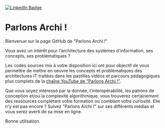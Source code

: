 [![LinkedIn Badge](https://img.shields.io/badge/LinkedIn-Profile-informational?style=flat&logo=linkedin&logoColor=white&color=0D76A8)](https://www.linkedin.com/newsletters/𝐏𝐚𝐫𝐥𝐨𝐧𝐬-𝐀𝐫𝐜𝐡𝐢-6992420949463605248/) 

# Parlons Archi ! 

Bienvenue sur la page GitHub de "Parlons Archi !"

Vous avez un intérêt pour l'architecture des systèmes d'information, ses concepts, ses problématiques ?

Les codes sources mis à votre disposition ici ont pour objectif de vous permettre de mettre en oeuvre les concepts et problématiques des architectures IT traitées dans les pastilles vidéos et parcours pédagogiques plus complets de la [chaîne YouTube de "Parlons Archi !"](https://www.youtube.com/@christophecadet).

Que vous soyez intéressé par la donnée, l'interopérabilité, les patrons de conception et/ou la complexité algorithmique, vous trouverez certainement des ressources complétant votre formation ou comblant votre curiosité. Elle n'y est pas encore ? Suivez "Parlons Archi !" sur ses différents médias et vous serez averti de sa mise en ligne.

Bonne utilisation.

<!--
**ChristopheCadet/ChristopheCadet** is a ✨ _special_ ✨ repository because its `README.md` (this file) appears on your GitHub profile.

Here are some ideas to get you started:

- 🔭 I’m currently working on ...
- 🌱 I’m currently learning ...
- 👯 I’m looking to collaborate on ...
- 🤔 I’m looking for help with ...
- 💬 Ask me about ...
- 📫 How to reach me: ...
- 😄 Pronouns: ...
- ⚡ Fun fact: ...
-->
